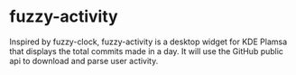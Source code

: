 # fuzzy-activity
Inspired by fuzzy-clock, fuzzy-activity is a desktop widget for KDE Plamsa that displays the total
commits made in a day.  It will use the GitHub public api to download and parse user activity.
